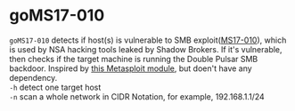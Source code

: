 # goMS17-010
`goMS17-010` detects if host(s) is vulnerable to SMB exploit([MS17-010](https://technet.microsoft.com/en-us/library/security/ms17-010.aspx)), which is used by NSA hacking tools leaked by Shadow Brokers. If it's vulnerable, then checks if the target machine is running the Double Pulsar SMB backdoor. Inspired by [this Metasploit module](https://www.rapid7.com/db/modules/auxiliary/scanner/smb/smb_ms17_010), but doen't have any dependency.  
`-h` detect one target host  
`-n` scan a whole network in CIDR Notation, for example, 192.168.1.1/24
